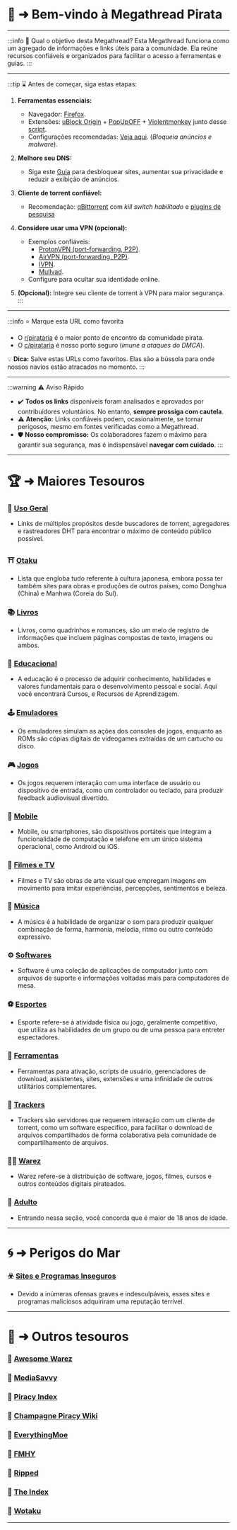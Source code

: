 # 📜 ➜ Bem-vindo à Megathread Pirata

---

:::info 🤔 Qual o objetivo desta Megathread?
Esta Megathread funciona como um agregado de informações e links úteis para a comunidade.
Ela reúne recursos confiáveis e organizados para facilitar o acesso a ferramentas e guias.
:::

---

:::tip ⌛ Antes de começar, siga estas etapas:

1. **Ferramentas essenciais:**

   - Navegador: [Firefox](https://mozilla.org/firefox/new/).
   - Extensões: [uBlock Origin](https://github.com/gorhill/uBlock) + [PopUpOFF](https://popupoff.org) + [Violentmonkey](https://violentmonkey.github.io/) junto desse [script](https://codeberg.org/Amm0ni4/bypass-all-shortlinks-debloated).
   - Configurações recomendadas: [Veja aqui](https://take-me-to.space/UShoGZ7.png). (_Bloqueia anúncios e malware_).

2. **Melhore seu DNS:**

   - Siga este [Guia](guias/dns.md) para desbloquear sites, aumentar sua privacidade e reduzir a exibição de anúncios.

3. **Cliente de torrent confiável:**

   - Recomendação: [qBittorrent](https://www.qbittorrent.org/) com _kill switch habilitado_ e [plugins de pesquisa](https://pirataria.link/guias/guia-plugins-qbittorrrent)

4. **Considere usar uma VPN (opcional):**

   - Exemplos confiáveis:
     - [ProtonVPN (port-forwarding, P2P)](https://protonvpn.com/).
     - [AirVPN (port-forwarding, P2P)](https://airvpn.org).
     - [IVPN](https://www.ivpn.net/).
     - [Mullvad](https://mullvad.net/).
   - Configure para ocultar sua identidade online.

5. **(Opcional):** Integre seu cliente de torrent à VPN para maior segurança.
   :::

---

:::info ⭐ Marque esta URL como favorita

- O [r/pirataria](https://www.reddit.com/r/pirataria/) é o maior ponto de encontro da comunidade pirata.
- O [c/pirataria](https://lemmy.dbzer0.com/c/pirataria) é nosso porto seguro (_imune a ataques do DMCA_).

💡 **Dica:** Salve estas URLs como favoritos. Elas são a bússola para onde nossos navios estão atracados no momento.
:::

---

:::warning ⚠️ Aviso Rápido

- ✔️ **Todos os links** disponíveis foram analisados e aprovados por contribuidores voluntários. No entanto, **sempre prossiga com cautela**.
- ⚠️ **Atenção:** Links confiáveis podem, ocasionalmente, se tornar perigosos, mesmo em fontes verificadas como a Megathread.
- 🛡️ **Nosso compromisso:** Os colaboradores fazem o máximo para garantir sua segurança, mas é indispensável **navegar com cuidado**.
  :::

---

# 🏆 ➜ Maiores Tesouros

### 🧭 [Uso Geral](sites-geral.md)

- Links de múltiplos propósitos desde buscadores de torrent, agregadores e rastreadores DHT para encontrar o máximo de conteúdo público possível.

### ⛩️ [Otaku](otaku.md)

- Lista que engloba tudo referente à cultura japonesa, embora possa ter também sites para obras e produções de outros países, como Donghua (China) e Manhwa (Coreia do Sul).

### 📚 [Livros](livros.md)

- Livros, como quadrinhos e romances, são um meio de registro de informações que incluem páginas compostas de texto, imagens ou ambos.

### 🧠 [Educacional](educacional.md)

- A educação é o processo de adquirir conhecimento, habilidades e valores fundamentais para o desenvolvimento pessoal e social. Aqui você encontrará Cursos, e Recursos de Aprendizagem.

### 🕹️ [Emuladores](emuladores-roms.md)

- Os emuladores simulam as ações dos consoles de jogos, enquanto as ROMs são cópias digitais de videogames extraídas de um cartucho ou disco.

### 🎮 [Jogos](jogos.md)

- Os jogos requerem interação com uma interface de usuário ou dispositivo de entrada, como um controlador ou teclado, para produzir feedback audiovisual divertido.

### 📱 [Mobile](mobile.md)

- Mobile, ou smartphones, são dispositivos portáteis que integram a funcionalidade de computação e telefone em um único sistema operacional, como Android ou iOS.

### 🎦 [Filmes e TV](filmes-tv.md)

- Filmes e TV são obras de arte visual que empregam imagens em movimento para imitar experiências, percepções, sentimentos e beleza.

### 🎹 [Música](musica.md)

- A música é a habilidade de organizar o som para produzir qualquer combinação de forma, harmonia, melodia, ritmo ou outro conteúdo expressivo.

### ⚙️ [Softwares](softwares.md)

- Software é uma coleção de aplicações de computador junto com arquivos de suporte e informações voltadas mais para computadores de mesa.

### ⚽ [Esportes](esportes.md)

- Esporte refere-se à atividade física ou jogo, geralmente competitivo, que utiliza as habilidades de um grupo ou de uma pessoa para entreter espectadores.

### 🧰 [Ferramentas](ferramentas.md)

- Ferramentas para ativação, scripts de usuário, gerenciadores de download, assistentes, sites, extensões e uma infinidade de outros utilitários complementares.

### 🌊 [Trackers](trackers.md)

- Trackers são servidores que requerem interação com um cliente de torrent, como um software específico, para facilitar o download de arquivos compartilhados de forma colaborativa pela comunidade de compartilhamento de arquivos.

### 🏴‍☠️ [Warez](warez.md)

- Warez refere-se à distribuição de software, jogos, filmes, cursos e outros conteúdos digitais pirateados.

### 🚫 [Adulto](adulto.md)

- Entrando nessa seção, você concorda que é maior de 18 anos de idade.

---

# 🌀 ➜ Perigos do Mar

### ☣️ [Sites e Programas Inseguros](sites-inseguros.md)

- Devido a inúmeras ofensas graves e indesculpáveis, esses sites e programas maliciosos adquiriram uma reputação terrível.

---

# 📑 ➜ Outros tesouros

### 📁 [Awesome Warez](https://lkrjangid1.github.io/Awesome-Warez/)

### 📁 [MediaSavvy](https://mediasavvy.pages.dev/)

### 📁 [Piracy Index](https://piracy.vercel.app/)

### 📁 [Champagne Piracy Wiki](https://champagne.pages.dev/)

### 📁 [EverythingMoe](https://everythingmoe.com/)

### 📁 [FMHY](https://fmhy.pages.dev/)

### 📁 [Ripped](https://ripped.guide/)

### 📁 [The Index](https://theindex.moe/)

### 📁 [Wotaku](https://wotaku.pages.dev/)

---
